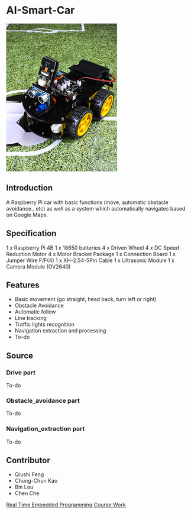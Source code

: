 # AI-Smart-Car

![Sample_car](Sample_car.jpg)

## Introduction

A Raspberry Pi car with basic functions (move, automatic obstacle avoidance.. etc) as well as a system which automatically navigates based on Google Maps. 



## Specification

1 x Raspberry Pi 4B
1 x 18650 batteries
4 x Driven Wheel
4 x DC Speed Reduction Motor
4 x Motor Bracket Package
1 x Connection Board
1 x Jumper Wire F/F(4)
1 x XH-2.54-5Pin Cable
1 x Ultrasonic Module
1 x Camera Module (OV2640)



## Features

+ Basic movement (go straight, head back, turn left or right)
+ Obstacle Avoidance
+ Automatic follow
+ Line tracking
+ Traffic lights recognition
+ Navigation extraction and processing
+ To-do



## Source

### Drive part
To-do

### Obstacle_avoidance part
To-do

### Navigation_extraction part
To-do


## Contributor
* Qiushi Feng
* Chung-Chun Kao
* Bin Lou
* Chen Che



<u>Real Time Embedded Programming Course Work</u>
